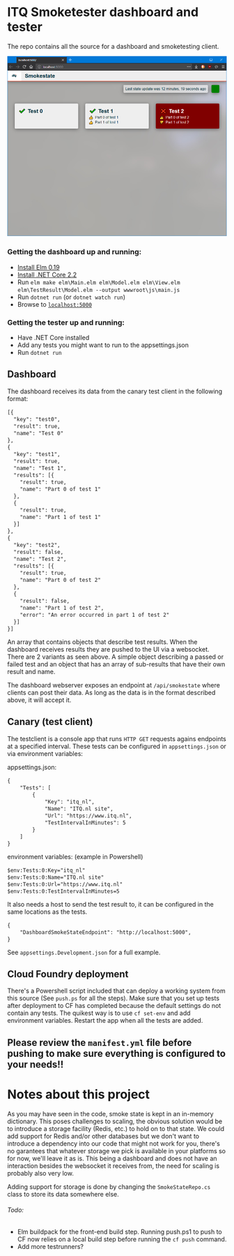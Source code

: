 # ITQ Smoketester dashboard and tester

The repo contains all the source for a dashboard and smoketesting client.

![Dashboard](dashboard.png)

### Getting the dashboard up and running:
- [Install Elm 0.19](https://guide.elm-lang.org/install.html)
- [Install .NET Core 2.2](https://dotnet.microsoft.com/download)
- Run `elm make elm\Main.elm elm\Model.elm elm\View.elm elm\TestResult\Model.elm --output wwwroot\js\main.js`
- Run `dotnet run` (or `dotnet watch run`)
- Browse to [`localhost:5000`](http://localhost:5000)

### Getting the tester up and running:
- Have .NET Core installed
- Add any tests you might want to run to the appsettings.json
- Run `dotnet run`

## Dashboard

The dashboard receives its data from the canary test client in the following format:

    [{
      "key": "test0",
      "result": true,
      "name": "Test 0"
    },
    {
      "key": "test1",
      "result": true,
      "name": "Test 1",
      "results": [{
        "result": true,
        "name": "Part 0 of test 1"
      },
      {
        "result": true,
        "name": "Part 1 of test 1"
      }]
    },
    {
      "key": "test2",
      "result": false,
      "name": "Test 2",
      "results": [{
        "result": true,
        "name": "Part 0 of test 2"
      },
      {
        "result": false,
        "name": "Part 1 of test 2",
        "error": "An error occurred in part 1 of test 2"
      }]
    }]

An array that contains objects that describe test results. When the dashboard receives results they are pushed to the UI via a websocket. There are 2 variants as seen above. A simple object describing a passed or failed test and an object that has an array of sub-results that have their own result and name.

The dashboard webserver exposes an endpoint at `/api/smokestate` where clients can post their data. As long as the data is in the format described above, it will accept it.

## Canary (test client)

The testclient is a console app that runs `HTTP GET` requests agains endpoints at a specified interval. These tests can be configured in `appsettings.json` or via environment variables:

appsettings.json:

    {
        "Tests": [
            {
                "Key": "itq_nl",
                "Name": "ITQ.nl site",
                "Url": "https://www.itq.nl",
                "TestIntervalInMinutes": 5
            }
        ]
    }

environment variables: (example in Powershell)

    $env:Tests:0:Key="itq_nl"
    $env:Tests:0:Name="ITQ.nl site"
    $env:Tests:0:Url="https://www.itq.nl"
    $env:Tests:0:TestIntervalInMinutes=5

It also needs a host to send the test result to, it can be configured in the same locations as the tests.

    {
        "DashboardSmokeStateEndpoint": "http://localhost:5000",
    }

See `appsettings.Development.json` for a full example.

## Cloud Foundry deployment

There's a Powershell script included that can deploy a working system from this source (See `push.ps` for all the steps). Make sure that you set up tests after deployment to CF has completed because the default settings do not contain any tests. The quikest way is to use `cf set-env` and add environment variables. Restart the app when all the tests are added.

## **Please review the `manifest.yml` file before pushing to make sure everything is configured to your needs!!**

# Notes about this project

As you may have seen in the code, smoke state is kept in an in-memory dictionary. This poses challenges to scaling, the obvious solution would be to introduce a storage facility (Redis, etc.) to hold on to that state. We could add support for Redis and/or other databases but we don't want to introduce a dependency into our code that might not work for you, there's no garantees that whatever storage we pick is available in your platforms so for now, we'll leave it as is. This being a dashboard and does not have an interaction besides the websocket it receives from, the need for scaling is probably also very low.

Adding support for storage is done by changing the `SmokeStateRepo.cs` class to store its data somewhere else.

###### Todo:

- Elm buildpack for the front-end build step. Running push.ps1 to push to CF now relies on a local build step before running the `cf push` command.
- Add more testrunners?

